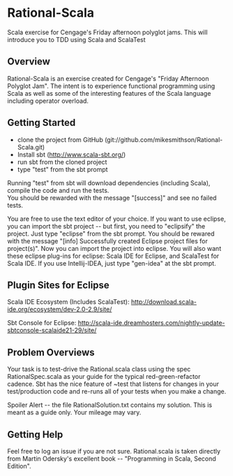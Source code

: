 Rational-Scala
================

Scala exercise for Cengage's Friday afternoon polyglot jams. This will introduce you to TDD using Scala and ScalaTest

Overview
--------
Rational-Scala is an exercise created for Cengage's "Friday Afternoon Polyglot Jam".  The intent is to
experience functional programming using Scala as well as some of the interesting features of the Scala language
including operator overload.  

Getting Started
---------------
- clone the project from GitHub (git://github.com/mikesmithson/Rational-Scala.git)
- Install sbt (http://www.scala-sbt.org/)
- run sbt from the cloned project
- type "test" from the sbt prompt

Running "test" from sbt will download dependencies (including Scala), compile the code and run the tests.  
You should be rewarded with the message "[success]" and see no failed tests.

You are free to use the text editor of your choice.  If you want to use eclipse, you can import the sbt project --
but first, you need to "eclipsify" the project.  Just type "eclipse" from the sbt prompt.  You should be rewared
with the message "[info] Successfully created Eclipse project files for project(s)".  Now you can import the project
into eclipse.  You will also want these eclipse plug-ins for eclipse:  Scala IDE for Eclipse, and ScalaTest for Scala IDE.
If you use Intellij-IDEA, just type "gen-idea" at the sbt prompt.

Plugin Sites for Eclipse
-------------------------
Scala IDE Ecosystem (Includes ScalaTest): http://download.scala-ide.org/ecosystem/dev-2.0-2.9/site/

Sbt Console for Eclipse: http://scala-ide.dreamhosters.com/nightly-update-sbtconsole-scalaide21-29/site/


Problem Overviews
----------------
Your task is to test-drive the Rational.scala class using the spec RationalSpec.scala as your guide for the typical
red-green-refactor cadence. Sbt has the nice feature of ~test that listens for changes in your test/production code
and re-runs all of your tests when you make a change. 


Spoiler Alert -- the file RationalSolution.txt contains my solution. This is meant as a guide only. Your mileage
may vary.

     
Getting Help
------------
Feel free to log an issue if you are not sure. Rational.scala is taken directly from Martin Odersky's excellent book -- "Programming 
in Scala, Second Edition". 